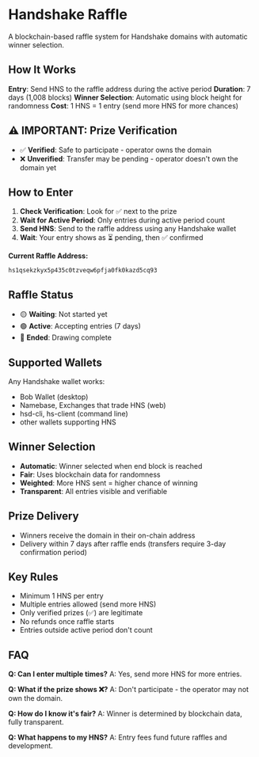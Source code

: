 # Handshake Raffle

A blockchain-based raffle system for Handshake domains with automatic winner selection.

## How It Works

**Entry**: Send HNS to the raffle address during the active period
**Duration**: 7 days (1,008 blocks)
**Winner Selection**: Automatic using block height for randomness
**Cost**: 1 HNS = 1 entry (send more HNS for more chances)

## ⚠️ IMPORTANT: Prize Verification

- ✅ **Verified**: Safe to participate - operator owns the domain
- ❌ **Unverified**: Transfer may be pending - operator doesn't own the domain yet

## How to Enter

1. **Check Verification**: Look for ✅ next to the prize
2. **Wait for Active Period**: Only entries during active period count
3. **Send HNS**: Send to the raffle address using any Handshake wallet
4. **Wait**: Your entry shows as ⏳ pending, then ✅ confirmed

**Current Raffle Address:**

```
hs1qsekzkyx5p435c0tzveqw6pfja0fk0kazd5cq93
```

## Raffle Status

- 🟡 **Waiting**: Not started yet
- 🟢 **Active**: Accepting entries (7 days)
- 🔴 **Ended**: Drawing complete

## Supported Wallets

Any Handshake wallet works:

- Bob Wallet (desktop)
- Namebase, Exchanges that trade HNS (web)
- hsd-cli, hs-client (command line)
- other wallets supporting HNS

## Winner Selection

- **Automatic**: Winner selected when end block is reached
- **Fair**: Uses blockchain data for randomness
- **Weighted**: More HNS sent = higher chance of winning
- **Transparent**: All entries visible and verifiable

## Prize Delivery

- Winners receive the domain in their on-chain address
- Delivery within 7 days after raffle ends (transfers require 3-day confirmation period)

## Key Rules

- Minimum 1 HNS per entry
- Multiple entries allowed (send more HNS)
- Only verified prizes (✅) are legitimate
- No refunds once raffle starts
- Entries outside active period don't count

## FAQ

**Q: Can I enter multiple times?**
A: Yes, send more HNS for more entries.

**Q: What if the prize shows ❌?**
A: Don't participate - the operator may not own the domain.

**Q: How do I know it's fair?**
A: Winner is determined by blockchain data, fully transparent.

**Q: What happens to my HNS?**
A: Entry fees fund future raffles and development.
